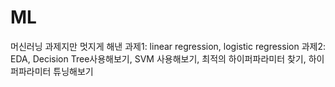 # ML
머신러닝 과제지만 멋지게 해낸
과제1: linear regression, logistic regression
과제2: EDA, Decision Tree사용해보기, SVM 사용해보기, 최적의 하이퍼파라미터 찾기, 하이퍼파라미터 튜닝해보기

